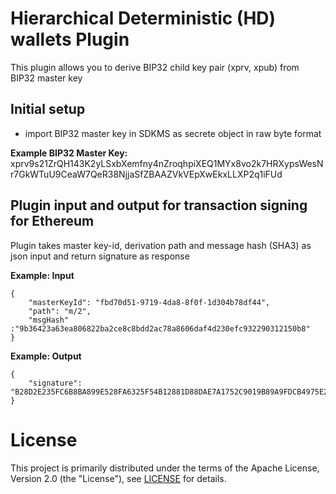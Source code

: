 # Hierarchical Deterministic (HD) wallets Plugin
This plugin allows you to derive BIP32 child key pair (xprv, xpub) from BIP32 master key
## Initial setup
* import BIP32 master key in SDKMS as secrete object in raw byte format

**Example BIP32 Master Key:** xprv9s21ZrQH143K2yLSxbXemfny4nZroqhpiXEQ1MYx8vo2k7HRXypsWesNr7GkWTuU9CeaW7QeR38NjjaSfZBAAZVkVEpXwEkxLLXP2q1iFUd

## Plugin input and output for transaction signing for Ethereum
Plugin takes master key-id, derivation path and message hash (SHA3) as json input and return signature as response

**Example: Input**
```
{
	"masterKeyId": "fbd70d51-9719-4da8-8f0f-1d304b78df44",
	"path": "m/2",
	"msgHash" :"9b36423a63ea806822ba2ce8c8bdd2ac78a8606daf4d230efc932290312150b8"
}
```
**Example: Output**
```
{
	"signature": "B28D2E235FC6B8BA899E528FA6325F54B12881D88DAE7A1752C9019B89A9FDCB4975E2C3BF587FC5D38AE965C45B7B38D31A0012E9FC131FBEFFAEC9C420D2F51C"
}
```

# License

This project is primarily distributed under the terms of the Apache License, Version 2.0 (the "License"), see [LICENSE](./LICENSE) for details.
